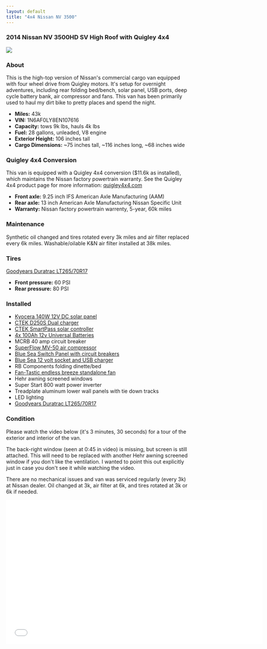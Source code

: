 ```yaml
---
layout: default
title: "4x4 Nissan NV 3500"
---
```


### 2014 Nissan NV 3500HD SV High Roof with Quigley 4x4

![](https://photos.smugmug.com/photos/i-BNTvBNt/0/a709af42/XL/i-BNTvBNt-XL.jpg)

### About

This is the high-top version of Nissan's commercial cargo van equipped with four wheel drive from Quigley motors. It's setup for overnight adventures, including rear folding bed/bench, solar panel, USB ports, deep cycle battery bank, air compressor and fans. This van has been primarily used to haul my dirt bike to pretty places and spend the night.

- **Miles:** 43k
- **VIN:** 1N6AF0LY8EN107616
- **Capacity:** tows 9k lbs, hauls 4k lbs
- **Fuel:** 28 gallons, unleaded, V8 engine
- **Exterior Height:** 106 inches tall
- **Cargo Dimensions:** ~75 inches tall, ~116 inches long, ~68 inches wide

### Quigley 4x4 Conversion

This van is equipped with a Quigley 4x4 conversion ($11.6k as installed), which maintains the Nissan factory powertrain warranty. See the Quigley 4x4 product page for more information: [quigley4x4.com](http://www.quigley4x4.com/Quigley-Products/Quigley-4x4-Nissan-Products/Product-Overview)

- **Front axle:** 9.25 inch IFS American Axle Manufacturing (AAM)
- **Rear axle:** 13 inch American Axle Manufacturing Nissan Specific Unit
- **Warranty:** Nissan factory powertrain warrenty, 5-year, 60k miles

### Maintenance

Synthetic oil changed and tires rotated every 3k miles and air filter replaced every 6k miles. Washable/oilable K&N air filter installed at 38k miles.

### Tires

[Goodyears Duratrac LT265/70R17](https://www.tirerack.com/tires/tires.jsp?tireModel=Wrangler+DuraTrac&tireMake=Goodyear&partnum=67QR7WDT)

- **Front pressure:** 60 PSI
- **Rear pressure:** 80 PSI

### Installed

- [Kyocera 140W 12V DC solar panel](http://chrshnt.com/2dgIoQ9)
- [CTEK D250S Dual charger](http://www.batteriesdirect.com.au/shop/product/23370/ctek-12-volt-20-amp-dc-to-dc-dual-charger.html)
- [CTEK SmartPass solar controller](https://www.baintech.com.au/images/ManualSheets/CTEK_SMARTPASS_Manual.pdf)
- [4x 100Ah 12v Universal Batteries](http://chrshnt.com/2dlO8I7)
- MCRB 40 amp circuit breaker
- [SuperFlow MV-50 air compressor](http://chrshnt.com/2eYMUQU)
- [Blue Sea Switch Panel with circuit breakers](http://chrshnt.com/2ddAeba)
- [Blue Sea 12 volt socket and USB charger](http://chrshnt.com/2ddAkj2)
- RB Components folding dinette/bed
- [Fan-Tastic endless breeze standalone fan](http://chrshnt.com/2ddCIpR)
- Hehr awning screened windows
- Super Start 800 watt power inverter
- Treadplate aluminum lower wall panels with tie down tracks
- LED lighting
- [Goodyears Duratrac LT265/70R17](https://www.tirerack.com/tires/tires.jsp?tireModel=Wrangler+DuraTrac&tireMake=Goodyear&partnum=67QR7WDT)

### Condition

Please watch the video below (it's 3 minutes, 30 seconds) for a tour of the exterior and interior of
the van.

The back-right window (seen at 0:45 in video) is missing, but screen is still
attached. This will need to be replaced with another Hehr awning screened
window if you don't like the ventilation. I wanted to point this out
explicitly just in case you don't see it while watching the video.

There are no mechanical issues and van was serviced regularly (every 3k) at
Nissan dealer. Oil changed at 3k, air filter at 6k, and tires rotated at 3k or
6k if needed.

<p class="video">
  <iframe
    width="700"
    height="394"
    src="//www.youtube.com/embed/ZoykFUJwi1Y"
    frameborder="0" allowfullscreen>
  </iframe>
</p>
